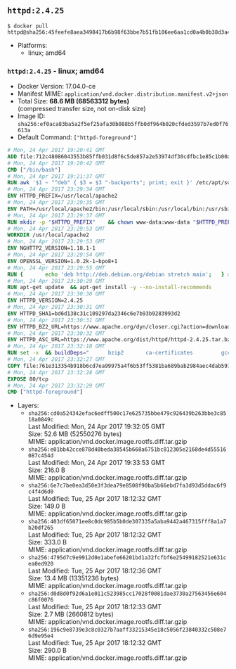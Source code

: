 ## `httpd:2.4.25`

```console
$ docker pull httpd@sha256:45feefe8aea3498417b6b98f63bbe7b51fb106ee6aa1cd0a4b0b38d3a4f36be1
```

-	Platforms:
	-	linux; amd64

### `httpd:2.4.25` - linux; amd64

-	Docker Version: 17.04.0-ce
-	Manifest MIME: `application/vnd.docker.distribution.manifest.v2+json`
-	Total Size: **68.6 MB (68563312 bytes)**  
	(compressed transfer size, not on-disk size)
-	Image ID: `sha256:ef0aca83ba5a2f5ef25afa30b088b5ffb0df964b020cfded3597b7ed0f76613a`
-	Default Command: `["httpd-foreground"]`

```dockerfile
# Mon, 24 Apr 2017 19:20:41 GMT
ADD file:712c48086043553b85ffb031d8f6c5de857a2e53974df30cdfbc1e85c1b00a25 in / 
# Mon, 24 Apr 2017 19:20:42 GMT
CMD ["/bin/bash"]
# Mon, 24 Apr 2017 19:21:37 GMT
RUN awk '$1 ~ "^deb" { $3 = $3 "-backports"; print; exit }' /etc/apt/sources.list > /etc/apt/sources.list.d/backports.list
# Mon, 24 Apr 2017 23:29:34 GMT
ENV HTTPD_PREFIX=/usr/local/apache2
# Mon, 24 Apr 2017 23:29:35 GMT
ENV PATH=/usr/local/apache2/bin:/usr/local/sbin:/usr/local/bin:/usr/sbin:/usr/bin:/sbin:/bin
# Mon, 24 Apr 2017 23:29:37 GMT
RUN mkdir -p "$HTTPD_PREFIX" 	&& chown www-data:www-data "$HTTPD_PREFIX"
# Mon, 24 Apr 2017 23:29:53 GMT
WORKDIR /usr/local/apache2
# Mon, 24 Apr 2017 23:29:53 GMT
ENV NGHTTP2_VERSION=1.18.1-1
# Mon, 24 Apr 2017 23:29:54 GMT
ENV OPENSSL_VERSION=1.0.2k-1~bpo8+1
# Mon, 24 Apr 2017 23:29:55 GMT
RUN { 		echo 'deb http://deb.debian.org/debian stretch main'; 	} > /etc/apt/sources.list.d/stretch.list 	&& { 		echo 'Package: *'; 		echo 'Pin: release n=stretch'; 		echo 'Pin-Priority: -10'; 		echo; 		echo 'Package: libnghttp2*'; 		echo "Pin: version $NGHTTP2_VERSION"; 		echo 'Pin-Priority: 990'; 		echo; 	} > /etc/apt/preferences.d/unstable-nghttp2
# Mon, 24 Apr 2017 23:30:29 GMT
RUN apt-get update 	&& apt-get install -y --no-install-recommends 		libapr1 		libaprutil1 		libaprutil1-ldap 		libapr1-dev 		libaprutil1-dev 		liblua5.2-0 		libnghttp2-14=$NGHTTP2_VERSION 		libpcre++0 		libssl1.0.0=$OPENSSL_VERSION 		libxml2 	&& rm -r /var/lib/apt/lists/*
# Mon, 24 Apr 2017 23:30:30 GMT
ENV HTTPD_VERSION=2.4.25
# Mon, 24 Apr 2017 23:30:31 GMT
ENV HTTPD_SHA1=bd6d138c31c109297da2346c6e7b93b9283993d2
# Mon, 24 Apr 2017 23:30:31 GMT
ENV HTTPD_BZ2_URL=https://www.apache.org/dyn/closer.cgi?action=download&filename=httpd/httpd-2.4.25.tar.bz2
# Mon, 24 Apr 2017 23:30:32 GMT
ENV HTTPD_ASC_URL=https://www.apache.org/dist/httpd/httpd-2.4.25.tar.bz2.asc
# Mon, 24 Apr 2017 23:32:18 GMT
RUN set -x 	&& buildDeps=" 		bzip2 		ca-certificates 		gcc 		libnghttp2-dev=$NGHTTP2_VERSION 		liblua5.2-dev 		libpcre++-dev 		libssl-dev=$OPENSSL_VERSION 		libxml2-dev 		zlib1g-dev 		make 		wget 	" 	&& apt-get update 	&& apt-get install -y --no-install-recommends -V $buildDeps 	&& rm -r /var/lib/apt/lists/* 		&& wget -O httpd.tar.bz2 "$HTTPD_BZ2_URL" 	&& echo "$HTTPD_SHA1 *httpd.tar.bz2" | sha1sum -c - 	&& wget -O httpd.tar.bz2.asc "$HTTPD_ASC_URL" 	&& export GNUPGHOME="$(mktemp -d)" 	&& gpg --keyserver ha.pool.sks-keyservers.net --recv-keys A93D62ECC3C8EA12DB220EC934EA76E6791485A8 	&& gpg --batch --verify httpd.tar.bz2.asc httpd.tar.bz2 	&& rm -r "$GNUPGHOME" httpd.tar.bz2.asc 		&& mkdir -p src 	&& tar -xf httpd.tar.bz2 -C src --strip-components=1 	&& rm httpd.tar.bz2 	&& cd src 		&& ./configure 		--prefix="$HTTPD_PREFIX" 		--enable-mods-shared=reallyall 	&& make -j "$(nproc)" 	&& make install 		&& cd .. 	&& rm -r src man manual 		&& sed -ri 		-e 's!^(\s*CustomLog)\s+\S+!\1 /proc/self/fd/1!g' 		-e 's!^(\s*ErrorLog)\s+\S+!\1 /proc/self/fd/2!g' 		"$HTTPD_PREFIX/conf/httpd.conf" 		&& apt-get purge -y --auto-remove $buildDeps
# Mon, 24 Apr 2017 23:32:27 GMT
COPY file:761e313354b918b6cd7ea99975a4f6b53ff5381ba689bab2984aec4dab597215 in /usr/local/bin/ 
# Mon, 24 Apr 2017 23:32:28 GMT
EXPOSE 80/tcp
# Mon, 24 Apr 2017 23:32:29 GMT
CMD ["httpd-foreground"]
```

-	Layers:
	-	`sha256:cd0a524342efac6edff500c17e625735bbe479c926439b263bbe3c8518a0849c`  
		Last Modified: Mon, 24 Apr 2017 19:32:05 GMT  
		Size: 52.6 MB (52550276 bytes)  
		MIME: application/vnd.docker.image.rootfs.diff.tar.gzip
	-	`sha256:e01bb42cce878d40beda38545b668a6751bc812305e2168de4d55516087c454d`  
		Last Modified: Mon, 24 Apr 2017 19:33:53 GMT  
		Size: 216.0 B  
		MIME: application/vnd.docker.image.rootfs.diff.tar.gzip
	-	`sha256:6e7c7be0ea3d50e3f3dea79e8508f90ba5b66ebd7fa3d93d5ddac6f9c4f4d6d0`  
		Last Modified: Tue, 25 Apr 2017 18:12:32 GMT  
		Size: 149.0 B  
		MIME: application/vnd.docker.image.rootfs.diff.tar.gzip
	-	`sha256:403df65071ee8c0dc985b5b0de307335a5aba9442a467315fff8a1a7b20df265`  
		Last Modified: Tue, 25 Apr 2017 18:12:32 GMT  
		Size: 333.0 B  
		MIME: application/vnd.docker.image.rootfs.diff.tar.gzip
	-	`sha256:4795d7c9e9912d0e1abefe66201bd1a32fcfbf6e25499182521e631cea0ed920`  
		Last Modified: Tue, 25 Apr 2017 18:12:36 GMT  
		Size: 13.4 MB (13351236 bytes)  
		MIME: application/vnd.docker.image.rootfs.diff.tar.gzip
	-	`sha256:d0d8d0f92d6a1e011c523985cc17028f0081dae3730a27563456e604c86f0076`  
		Last Modified: Tue, 25 Apr 2017 18:12:33 GMT  
		Size: 2.7 MB (2660812 bytes)  
		MIME: application/vnd.docker.image.rootfs.diff.tar.gzip
	-	`sha256:196c9e8739e3c8c0327b7aaff33215345e18c5056f23840332c508e76d9e95e4`  
		Last Modified: Tue, 25 Apr 2017 18:12:32 GMT  
		Size: 290.0 B  
		MIME: application/vnd.docker.image.rootfs.diff.tar.gzip
